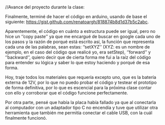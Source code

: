 //Avance del proyecto durante la clase: 

Finalmente, terminé de hacer el código en arduino, usando de base el siguiente: https://gist.github.com/renatoargh/818874b8d1d37b5c2abc.

Aparentemente, el código en cuánto a estructura puede ser igual, pero no hice un ‘’copy paste’’ ya que me encargué de buscar en google cada uno de los pasos 
y la razón de porqué está escrito así, la función que representa cada una de las palabras, sean estas: ‘’setXYZ’’ (XYZ: es un nombre de ejemplo, en el caso 
del código que realicé yo, era setStep), ‘’forward’’ y ‘’backward’’, quiero decir que de cierta forma me fui a la raíz del código para entender su lógica y 
saber lo que estoy haciendo y porqué de esa forma.

Hoy, traje todos los materiales que requería excepto uno, que es la batería externa de 12V, por lo que no puedo probar el código y testear el prototipo de 
forma definitiva, por lo que es escencial para la próxima clase contar con ello y corroborar que el código funcione perfectamente.

Por otra parte, pensé que había la placa había fallado ya que al conectarla al computador con un adaptador tipo C no encendía y tuve que utilizar otra 
herramienta que también me permitía conectar el cable USB, con la cuál finalmente funcionó.

